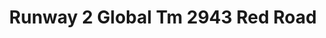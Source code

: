 ---
title: Runway 2 Global Tm 2943 Red Road
designer: To Market
image_primary: img/2943.jpg
href: https://www.tomkt.com/runway-2-swatches
description: "ROLL%20SIZE%3A%204%27%20x%2025%27%A0%20or%204%27%20x%2050%27"
tags: 
  - to-market
  - rubber-flooring-runway2
category: rubber-flooring-runway2
subtitle: 
manufacturer: ToMarket
slug: /manufacturers/to-market/rubber-flooring-runway-2/to-market-runway-2-global-tm-2943-red-road
---